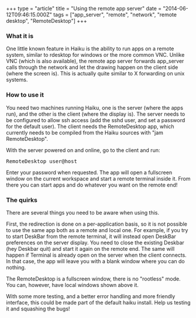 +++
type = "article"
title = "Using the remote app server"
date = "2014-06-12T09:46:15.000Z"
tags = ["app_server", "remote", "network", "remote desktop", "RemoteDesktop"]
+++

<h3>What it is</h3>

One little known feature in Haiku is the ability to run apps on a remote system, similar to rdesktop for windows or the more common VNC. Unlike VNC (which is also available), the remote app server forwards app_server calls through the network and let the drawing happen on the client side (where the screen is). This is actually quite similar to X forwarding on unix systems.

<h3>How to use it</h3>

You need two machines running Haiku, one is the server (where the apps run), and the other is the client (where the display is).
The server needs to be configured to allow ssh access (add the sshd user, and set a password for the default user). The client needs the RemoteDesktop app, which currently needs to be compiled from the Haiku sources with "jam RemoteDesktop".

With the server powered on and online, go to the client and run:

<pre class="terminal">
RemoteDesktop user@host
</pre>

Enter your password when requested. The app will open a fullscreen window on the current workspace and start a remote terminal inside it. From there you can start apps and do whatever you want on the remote end!

<h3>The quirks</h3>

There are several things you need to be aware when using this.

First, the redirection is done on a per-application basis, so it is not possible to use the same app both as a remote and local one. For example, if you try to start DeskBar from the remote terminal, it will instead open DeskBar preferences on the server display. You need to close the existing Deskbar (hey Deskbar quit) and start it again on the remote end. The same will happen if Terminal is already open on the server when the client connects. In that case, the app will leave you with a blank window where you can do nothing.

The RemoteDesktop is a fullscreen window, there is no "rootless" mode. You can, however, have local windows shown above it.

With some more testing, and a better error handling and more friendly interface, this could be made part of the default haiku install. Help us testing it and squashing the bugs!